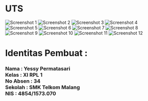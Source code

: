 # UTS

![Screenshot 1](https://github.com/yessypermatasari/UTS/blob/master/3.PNG)
![Screenshot 2](https://github.com/yessypermatasari/UTS/blob/master/4.PNG)
![Screenshot 3](https://github.com/yessypermatasari/UTS/blob/master/5.PNG)
![Screenshot 4](https://github.com/yessypermatasari/UTS/blob/master/1.PNG)
![Screenshot 5](https://github.com/yessypermatasari/UTS/blob/master/clear.PNG)
![Screenshot 6](https://github.com/yessypermatasari/UTS/blob/master/delete.PNG)
![Screenshot 7](https://github.com/yessypermatasari/UTS/blob/master/diskon.PNG)
![Screenshot 8](https://github.com/yessypermatasari/UTS/blob/master/print.PNG)
![Screenshot 9](https://github.com/yessypermatasari/UTS/blob/master/refresh.PNG)
![Screenshot 10](https://github.com/yessypermatasari/UTS/blob/master/save.PNG)
![Screenshot 11](https://github.com/yessypermatasari/UTS/blob/master/total.PNG)
![Screenshot 12](https://github.com/yessypermatasari/UTS/blob/master/2.PNG)

<h1>Identitas Pembuat : </h1>
<h3>Nama      : Yessy Permatasari
<br>Kelas     : XI RPL 1
<br>No Absen  : 34
<br>Sekolah   : SMK Telkom Malang
<br>NIS       : 4854/1573.070 </h3>
